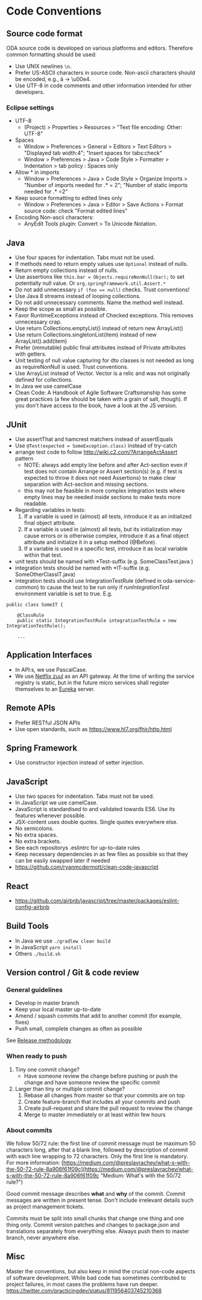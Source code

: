 # Code Conventions
## Source code format
ODA source code is developed on various platforms and editors. Therefore common formatting should be used:
- Use UNIX newlines `\n`.
- Prefer US-ASCII characters in source code. Non-ascii characters should be encoded, e.g., ä -> \u00e4.
- Use UTF-8 in code comments and other information intended for other developers.

### Eclipse settings
- UTF-8
  * (Project) > Properties > Resources > "Text file encoding: Other: UTF-8"
- Spaces
  * Window > Preferences > General > Editors > Text Editors > "Displayed tab width:4"; "Insert spaces for tabs:check"
  * Window > Preferences > Java > Code Style > Formatter > Indentation > tab policy : Spaces only
- Allow * in imports
  * Window > Preferences > Java > Code Style > Organize Imports > "Number of imports needed for .* = 2"; "Number of static imports needed for .* =2"
- Keep source formatting to edited lines only
  * Window > Preferences > Java > Editor > Save Actions > Format source code: check "Format edited lines"
- Encoding Non-ascii characters:
  * AnyEdit Tools plugin: Convert > To Unicode Notation.

## Java
- Use four spaces for indentation. Tabs must not be used.
- If methods need to return empty values use `Optional` instead of nulls.
- Return empty collections instead of nulls.
- Use assertions like `this.bar = Objects.requireNonNull(bar);` to set potentially null value. Or `org.springframework.util.Assert.*`
- Do not add unnecessary `if (foo == null)` checks. Trust conventions!
- Use Java 8 streams instead of looping collections.
- Do not add unnecessary comments. Name the method well instead.
- Keep the scope as small as possible.
- Favor RuntimeExceptions instead of Checked exceptions. This removes unnecessary crap.
- Use return Collections.emptyList() instead of return new ArrayList()
- Use return Collections.singletonList(item) instead of new ArrayList().add(item)
- Prefer (immutable) public final attributes instead of Private attributes with getters.
- Unit testing of null value capturing for dto classes is not needed as long as requireNonNull is used. Trust conventions.
- Use ArrayList instead of Vector. Vector is a relic and was not originally defined for collections.
- In Java we use camelCase
- Clean Code: A Handbook of Agile Software Craftsmanship has some great practices (a few should be taken with a grain of salt, though). If you don't have access to the book, have a look at the JS version.

## JUnit
- Use assertThat and hamcrest matchers instead of assertEquals
- Use `@Test(expected = SomeException.class)` instead of try-catch
- arrange test code to follow http://wiki.c2.com/?ArrangeActAssert pattern
  + NOTE: always add empty line before and after Act-section even if test does not contain Arrange or Assert section(s) (e.g. if test is expected to throw it does not need Assertions) to make clear separation with Act-section and missing sections.
  + this may not be feasible in more complex integration tests where empty lines may be needed inside sections to make tests more readable.
- Regarding variables in tests:
  1. If a variable is used in (almost) all tests, introduce it as an initialized final object attribute.
  1. If a variable is used in (almost) all tests, but its initialization may cause errors or is otherwise complex, introduce it as a final object attribute and initialize it in a setup method (@Before).
  1. If a variable is used in a specific test, introduce it as local variable within that test.
- unit tests should be named with \*Test-suffix (e.g. SomeClassTest.java )
- integration tests should be named with \*IT-suffix (e.g. SomeOtherClassIT.java)
- integration tests should use IntegrationTestRule (defined in oda-service-common) to cause the test to be run only if *runIntegrationTest* environment variable is set to true. E.g.
```
public class SomeIT {

    @ClassRule
    public static IntegrationTestRule integrationTestRule = new IntegrationTestRule();

    ...
```

## Application Interfaces
- In API:s, we use PascalCase.
- We use [Netflix zuul](https://github.com/Netflix/zuul) as an API gateway.
  At the time of writing the service registry is static, but in the future
  micro services shall register themselves to an 
  [Eureka](https://github.com/Netflix/eureka) server.

## Remote APIs
- Prefer RESTful JSON APIs
- Use open standards, such as https://www.hl7.org/fhir/http.html

## Spring Framework
- Use constructor injection instead of setter injection.

## JavaScript
- Use two spaces for indentation. Tabs must not be used.
- In JavaScript we use camelCase.
- JavaScript is standardised to and validated towards ES6. Use its features whenever possible.
- JSX-content uses double quotes. Single quotes everywhere else.
- No semicolons.
- No extra spaces.
- No extra brackets.
- See each repositorys .eslintrc for up-to-date rules
- Keep necessary dependencies in as few files as possible so that they can be easily swapped later if needed
- https://github.com/ryanmcdermott/clean-code-javascript

## React
- https://github.com/airbnb/javascript/tree/master/packages/eslint-config-airbnb

## Build Tools
- In Java we use `./gradlew clean build`
- In JavaScript `yarn install`
- Others `./build.sh`

## Version control / Git & code review

### General guidelines

- Develop in master branch
- Keep your local master up-to-date
- Amend / squash commits that add to another commit (for example, fixes)
- Push small, complete changes as often as possible

See [Release methodology](release-methodology.md)

### When ready to push

1. Tiny one commit change?
   - Have someone review the change before pushing or push the change and have someone review the specific commit
2. Larger than tiny or multiple commit change?
   1. Rebase all changes from master so that your commits are on top
   2. Create feature-branch that includes all your commits and push
   3. Create pull-request and share the pull request to review the change
   4. Merge to master immediately or at least within few hours

### About commits

We follow 50/72 rule: the first line of commit message must be maximum 50 characters long, after that a blank line, followed by description of commit with each line wrapping to 72 characters. Only the first line is mandatory. For more information: [https://medium.com/@preslavrachev/what-s-with-the-50-72-rule-8a906f61f09c](https://medium.com/@preslavrachev/what-s-with-the-50-72-rule-8a906f61f09c "Medium: What's with the 50/72 rule?")

Good commit message describes **what** and **why** of the commit. Commit messages are written in present tense. Don't include irrelevant details such as project management tickets.

Commits must be split into small chunks that change one thing and one thing only. Commit version patches and changes to package.json and translations separately from everything else. Always push them to master branch, never anywhere else.

## Misc

Master the conventions, but also keep in mind the crucial non-code aspects of software development. While bad code has sometimes contributed to project failures, in most cases the problems have run deeper.
https://twitter.com/practicingdev/status/811956403745210368
